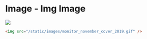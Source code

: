 # Image - Img Image

<img src="/static/images/monitor_november_cover_2019.gif" />

<br>

``` html
<img src="/static/images/monitor_november_cover_2019.gif" />
```

